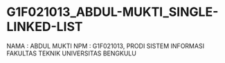 # G1F021013_ABDUL-MUKTI_SINGLE-LINKED-LIST
NAMA : ABDUL MUKTI NPM : G1F021013, PRODI SISTEM INFORMASI FAKULTAS TEKNIK UNIVERSITAS BENGKULU
